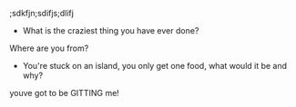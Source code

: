 ;sdkfjn;sdifjs;dlifj

- What is the craziest thing you have ever done?

Where are you from?

* You're stuck on an island, you only get one food, what would it be and why?

youve got to be GITTING me!

